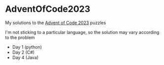 # AdventOfCode2023
My solutions to the [Advent of Code 2023](https://adventofcode.com/2023) puzzles

I'm not sticking to a particular language, so the solution may vary according to the problem

- Day 1 (python)
- Day 2 (C#)
- Day 4 (Java)
